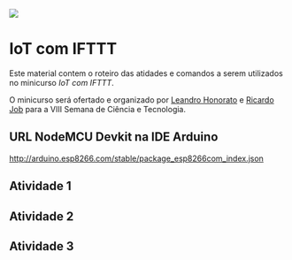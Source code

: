 ![](logo.png)

# IoT com IFTTT

Este material contem o roteiro das atidades e comandos a serem utilizados no minicurso _IoT com IFTTT_. 

O minicurso será ofertado e organizado por [Leandro Honorato](https://github.com/ldhonorato) e [Ricardo Job](https://github.com/ricardojob) para a VIII Semana de Ciência e Tecnologia. 

## URL NodeMCU Devkit na IDE Arduino
http://arduino.esp8266.com/stable/package_esp8266com_index.json


## Atividade 1

## Atividade 2

## Atividade 3
